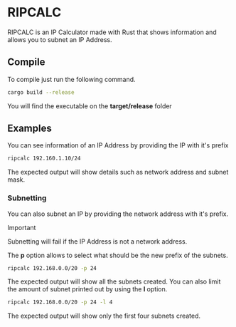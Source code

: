# RIPCALC

RIPCALC is an IP Calculator made with Rust that shows information and allows you to subnet an IP Address.

## Compile

To compile just run the following command.

```bash
cargo build --release
```

You will find the executable on the **target/release** folder 

## Examples

You can see information of an IP Address by providing the IP with it's prefix

```bash
ripcalc 192.160.1.10/24 
```

The expected output will show details such as network address and subnet mask.

### Subnetting 

You can also subnet an IP by providing the network address with it's prefix. 

> [!IMPORTANT]
> Subnetting will fail if the IP Address is not a network address.

The **p** option allows to select what should be the new prefix of the subnets.

```bash
ripcalc 192.168.0.0/20 -p 24 
```

The expected output will show all the subnets created. You can also limit the amount of subnet printed out by using the **l** option.

```bash
ripcalc 192.168.0.0/20 -p 24 -l 4 
```

The expected output will show only the first four subnets created.
